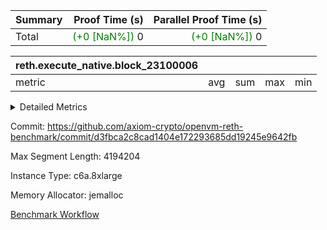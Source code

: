 | Summary | Proof Time (s) | Parallel Proof Time (s) |
|:---|---:|---:|
| Total | <span style='color: green'>(+0 [NaN%])</span> 0 | <span style='color: green'>(+0 [NaN%])</span> 0 |


| reth.execute_native.block_23100006 |||||
|:---|---:|---:|---:|---:|
|metric|avg|sum|max|min|



<details>
<summary>Detailed Metrics</summary>

|  | reth-block_time_ms |
| --- |
|  | 39 | 

| block_number | native.execute_time_ms |
| --- | --- |
| 23100006 | 39 | 

| group | block_number | client.execute_time_ms |
| --- | --- | --- |
| reth.execute_native.block_23100006 | 23100006 | 39 | 

</details>


Commit: https://github.com/axiom-crypto/openvm-reth-benchmark/commit/d3fbca2c8cad1404e172293685dd19245e9642fb

Max Segment Length: 4194204

Instance Type: c6a.8xlarge

Memory Allocator: jemalloc

[Benchmark Workflow](https://github.com/axiom-crypto/openvm-reth-benchmark/actions/runs/17622230903)
